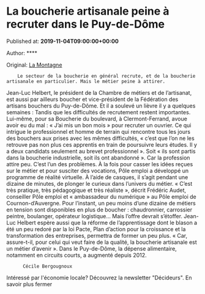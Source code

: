 
# La boucherie artisanale peine à recruter dans le Puy-de-Dôme

Published at: **2019-11-04T09:00:00+00:00**

Author: ****

Original: [La Montagne](https://www.lamontagne.fr/clermont-ferrand-63000/actualites/la-boucherie-artisanale-peine-a-recruter-dans-le-puy-de-dome_13676795/)


        Le secteur de la boucherie en général recrute, et de la boucherie artisanale en particulier. Mais le métier peine à attirer.
      
Jean-Luc Helbert, le président de la Chambre de métiers et de l’artisanat, est aussi par ailleurs boucher et vice-président de la Fédération des artisans bouchers du Puy-de-Dôme.
Et il a soulevé un lièvre il y a quelques semaines :
Tandis que les difficultés de recrutement restent importantes. Lui-même, pour sa Boucherie du boulevard, à Clermont-Ferrand, avoue avoir eu du mal : « J’ai mis un bon mois » pour recruter un ouvrier. Ce qui intrigue le professionnel et homme de terrain qui rencontre tous les jours des bouchers aux prises avec les mêmes difficultés, « c’est que l’on ne les retrouve pas non plus ces apprentis en train de poursuivre leurs études. Il y a deux candidats seulement au brevet professionnel ».
Soit « ils sont partis dans la boucherie industrielle, soit ils ont abandonné ». Car la profession attire peu. C’est l’un des problèmes.
À la fois pour casser les idées reçues sur le métier et pour susciter des vocations, Pôle emploi a développé un programme de réalité virtuelle. À l’aide de casques, il s’agit pendant une dizaine de minutes, de plonger le curieux dans l’univers du métier.
« C’est très pratique, très pédagogique et très réaliste », décrit Frédéric Audet, conseiller Pôle emploi et « ambassadeur du numérique » au Pôle emploi de Cournon-d’Auvergne.
Pour l’instant, un peu moins d’une dizaine de métiers en tension sont disponibles en plus de boucher : chaudronnier, carrossier peintre, boulanger, opérateur logistique… Mais l’offre devrait s’étoffer.
Jean-Luc Helbert espère aussi que la réforme de l’apprentissage dont le blason a été un peu redoré par la loi Pacte, Plan d’action pour la croissance et la transformation des entreprises, permettra de former un peu plus.
« Car, assure-t-il, pour celui qui veut faire de la qualité, la boucherie artisanale est un métier d’avenir ». Dans le Puy-de-Dôme, la dépense alimentaire, notamment en circuits courts, a augmenté depuis 2012.

        
          Cécile Bergougnoux
        
      
Intéressé par l'économie locale? Découvrez la newsletter "Décideurs".
En savoir plus fermer
